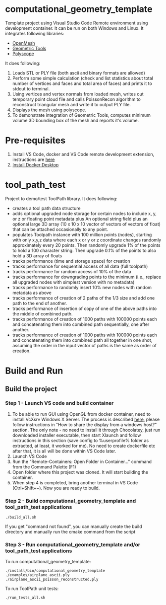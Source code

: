# computational_geometry_template

Template project using Visual Studio Code Remote environment using development container. It can be run on both Windows and Linux. It integrates following libraries:

 - [OpenMesh](https://www.graphics.rwth-aachen.de/software/openmesh/)
 - [Geometric Tools](https://www.geometrictools.com/)
 - [Polyscope](https://polyscope.run/)

It does following:

 1. Loads STL or PLY file (both ascii and binary formats are allowed)
 2. Perform some simple calculation (check and list statistics about total number of vertices and faces and total area of faces) and prints it to stdout to terminal.
 3. Using vertices and vertex normals from loaded mesh, writes out temporary point cloud file and calls PoissonRecon algorithm to reconstruct triangular mesh and write it to output PLY file.
 4. Displays the mesh using polyscope.
 5. To demonstrate integration of Geometric Tools, computes minimum volume 3D bounding box of the mesh and reports it's volume.

# Pre-requisites

 1. Install VS Code, docker and VS Code remote development extension, instructions are [here](https://code.visualstudio.com/docs/remote/containers#_installation)
 2. [Install Docker Desktop](https://www.docker.com/products/docker-desktop/)


# tool_path_test

Project to demo/test ToolPath library.  It does following:

- creates a tool path data structure
- adds optional upgraded node storage for certain nodes to include x, y, or z or floating point metadata plus An optional string field plus an optional large 3D array (10 x 10 x 10 vector of vectors of vectors of float) that  can be attached occasionally to any point.
- populates Toolpath instance with 100 million points (nodes), starting with only x,y,z data where each x or y or z coordinate changes randomly approximately every 20 points. Then randomly upgrade 1% of the points to hold a 100 character string.  Then upgrade 0.1% of the points to also hold a 3D array of floats
- tracks performance (time and storage space) for creation
- tracks performance for sequential access of all data (full toolpath)
- tracks performance for random access of 10% of the data
- tracks performance for downgrading points to the minimum (i.e., replace all upgraded nodes with simplest version with no metadata)
- tracks performance to randomly insert 10% new nodes with random metadata as above
- tracks performance of creation of 2 paths of the 1/3 size and add one path to the end of another.
- tracks performance of insertion of copy of one of the above paths into the middle of combined path.
- tracks performance of creation of 1000 paths with 100000 points each and concatenating them into combined path sequentially, one after another.
- tracks performance of creation of 1000 paths with 100000 points each and concatenating them into combined path all together in one shot, assuming the order in the input vector of paths is the same as order of creation.

# Build and Run

## Build the project

### Step 1 - Launch VS code and build container

 1. To be able to run GUI using OpenGL from docker container, need to install VcXsrv Windows X Server. The process is described [here](https://dev.to/darksmile92/run-gui-app-in-linux-docker-container-on-windows-host-4kde), please follow instructions in "How to share the display from a windows host?" section. The only note - no need to install it through Chocolatey, just run downloaded installer executable, then start Xlaunch and follow instructions in this section (save config to %userprofile% folder as extracted, at least, it worked for me). No need to create dockerfile etc after that, it is all will be done within VS Code later.
 2. Launch VS Code
 3. Run the "Remote-Containers: Open Folder in Container..." command from the Command Palette (F1)
 4. Open folder where this project was cloned. It will start building the container.
 5. When step 4 is completed, bring another terminal in VS Code (Ctrl+Shift+~). Now you are ready to build.

### Step 2 - Build computational_geometry_template and tool_path_test applications

```
./build_all.sh
```
If you get "command not found", you can manually create the build directory and manually run the cmake command from the script

### Step 3 - Run computational_geometry_template and/or tool_path_test applications

To run computational_geometry_template:

```
./install/bin/computational_geometry_template ./examples/airplane_ascii.ply ./airplane_ascii_poisson_reconstructed.ply
```

To run ToolPath unit tests:

```
./run_tests_all.sh
```



 
